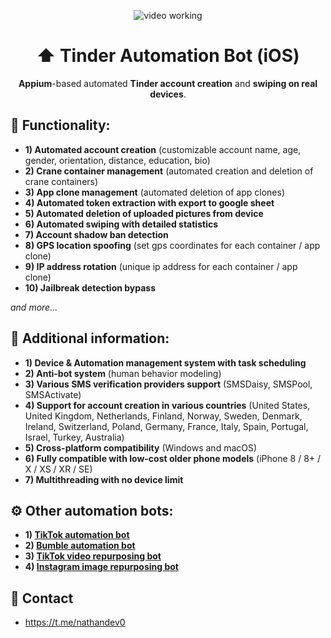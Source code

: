 <p align="center">
<img src="https://github.com/nathandev0/Tinder_Automation_Bot/blob/a100a1a9a4c20cdc88060f144e293a2ede2af34f/src/demo.gif" alt="video working"/>
</p>
<h1 align="center"> ⬆️ Tinder Automation Bot (iOS) </h1>
<p align="center"><strong>Appium</strong>-based automated <strong>Tinder account creation</strong> and <strong> swiping on real devices</strong>.</p>
<h2 id="contact"> 👀 Functionality: </h2>

- **1) Automated account creation** (customizable account name, age, gender, orientation, distance, education, bio)
- **2) Crane container management** (automated creation and deletion of crane containers)
- **3) App clone management** (automated deletion of app clones)
- **4) Automated token extraction with export to google sheet**
- **5) Automated deletion of uploaded pictures from device**
- **6) Automated swiping with detailed statistics**
- **7) Account shadow ban detection**
- **8) GPS location spoofing** (set gps coordinates for each container / app clone)
- **9) IP address rotation** (unique ip address for each container / app clone)
- **10) Jailbreak detection bypass**

*and more...* 

<h2 id="contact"> 📝 Additional information:</h2>

- **1) Device & Automation management system with task scheduling**
- **2) Anti-bot system** (human behavior modeling)
- **3) Various SMS verification providers support** 
(SMSDaisy, SMSPool, SMSActivate)
- **4) Support for account creation in various countries** (United States, United Kingdom, Netherlands, Finland, Norway, Sweden, Denmark, Ireland, Switzerland, Poland, Germany, France, Italy, Spain, Portugal, Israel, Turkey, Australia)
- **5) Cross-platform compatibility** (Windows and macOS)
- **6) Fully compatible with low-cost older phone models** (iPhone 8 / 8+ / X / XS / XR / SE)
- **7) Multithreading with no device limit**

<h2 id="contact"> ⚙️ Other automation bots: </h2>

- **1) [TikTok automation bot](https://github.com/nathandev0/Tiktok_Automation_Bot)**
- **2) [Bumble automation bot](https://github.com/nathandev0/Bumble_Automation_Bot)**
- **3) [TikTok video repurposing bot](https://github.com/nathandev0/Video-Repurposing-Bot)**
- **4) [Instagram image repurposing bot](https://github.com/nathandev0/Image-Repurposing-Bot)**

<h2 id="contact"> 💬 Contact</h2>

- https://t.me/nathandev0
